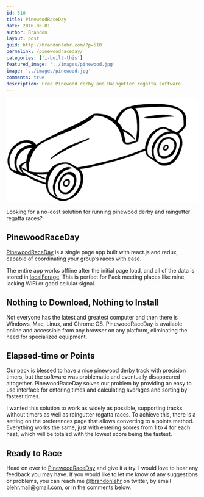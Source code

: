 ```yaml
---
id: 510
title: PinewoodRaceDay
date: 2016-06-01
author: Brandon
layout: post
guid: http://brandonlehr.com/?p=510
permalink: /pinewoodraceday/
categories: ['i-built-this']
featured_image: '../images/pinewood.jpg'
image: '../images/pinewood.jpg'
comments: true
description: Free Pinewood derby and Raingutter regatta software.
---
```


![PinewoodRaceDay](../images/pinewood.jpg)

Looking for a no-cost solution for running pinewood derby and raingutter regatta races?

## PinewoodRaceDay

[PinewoodRaceDay](http://pinewoodraceday.com) is a single page app built with react.js and redux, capable of coordinating your group&#8217;s races with ease.

The entire app works offline after the initial page load, and all of the data is stored in [localForage](https://github.com/mozilla/localForage). This is perfect for Pack meeting places like mine, lacking WiFi or good cellular signal.

<!--more-->

## Nothing to Download, Nothing to Install

Not everyone has the latest and greatest computer and then there is Windows, Mac, Linux, and Chrome OS. PinewoodRaceDay is available online and accessible from any browser on any platform, eliminating the need for specialized equipment.

## Elapsed-time or Points

Our pack is blessed to have a nice pinewood derby track with precision timers, but the software was problematic and eventually disappeared altogether. PinewoodRaceDay solves our problem by providing an easy to use interface for entering times and calculating averages and sorting by fastest times.

I wanted this solution to work as widely as possible, supporting tracks without timers as well as raingutter regatta races. To achieve this, there is a setting on the preferences page that allows converting to a points method. Everything works the same, just with entering scores from 1 to 4 for each heat, which will be totaled with the lowest score being the fastest.


## Ready to Race

Head on over to [PinewoodRaceDay](http://pinewoodraceday.com) and give it a try. I would love to hear any feedback you may have. If you would like to let me know of any suggestions or problems, you can reach me [@brandonlehr](https://twitter.com/brandonlehr) on twitter, by email <blehr.mail@gmail.com>, or in the comments below.
